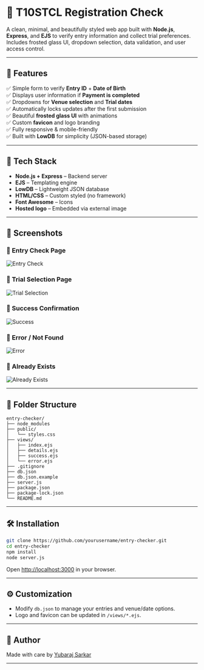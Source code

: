 # 🎫 T10STCL Registration Check

A clean, minimal, and beautifully styled web app built with **Node.js**, **Express**, and **EJS** to verify entry information and collect trial preferences. Includes frosted glass UI, dropdown selection, data validation, and user access control.

---

## 🚀 Features

✅ Simple form to verify **Entry ID** + **Date of Birth**  
✅ Displays user information if **Payment is completed**  
✅ Dropdowns for **Venue selection** and **Trial dates**  
✅ Automatically locks updates after the first submission  
✅ Beautiful **frosted glass UI** with animations  
✅ Custom **favicon** and logo branding  
✅ Fully responsive & mobile-friendly  
✅ Built with **LowDB** for simplicity (JSON-based storage)

---

## 🧱 Tech Stack

- **Node.js + Express** – Backend server
- **EJS** – Templating engine
- **LowDB** – Lightweight JSON database
- **HTML/CSS** – Custom styled (no framework)
- **Font Awesome** – Icons
- **Hosted logo** – Embedded via external image

---

## 📸 Screenshots

### 🔹 Entry Check Page  
![Entry Check](https://i.imgur.com/UP4TLgx.png)

### 🔹 Trial Selection Page  
![Trial Selection](https://i.imgur.com/XIiCXjp.png)

### 🔹 Success Confirmation  
![Success](https://i.imgur.com/wT7YNyh.png)

### 🔹 Error / Not Found  
![Error](https://i.imgur.com/OMBPAZf.png)

### 🔹 Already Exists
![Already Exists](https://i.imgur.com/EpKTFF7.png)

---

## 📁 Folder Structure

```
entry-checker/
├── node_modules
├── public/
│   └── styles.css
├── views/
│   ├── index.ejs
│   ├── details.ejs
│   ├── success.ejs
│   └── error.ejs
├── .gitignore
├── db.json
├── db.json.example
├── server.js
├── package.json
├── package-lock.json
└── README.md
```

---

## 🛠️ Installation

```bash
git clone https://github.com/yourusername/entry-checker.git
cd entry-checker
npm install
node server.js
```

Open [http://localhost:3000](http://localhost:3000) in your browser.

---

## ⚙️ Customization

- Modify `db.json` to manage your entries and venue/date options.
- Logo and favicon can be updated in `/views/*.ejs`.

---

## 💛 Author

Made with care by [Yubaraj Sarkar](https://github.com/Ninja-Yubaraj)  

---